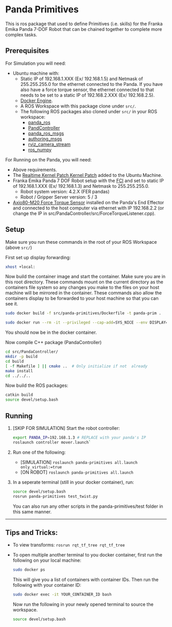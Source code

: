 # Panda Primitives

This is ros package that used to define Primitives (i.e. skills) for the Franka Emika Panda 7-DOF Robot that can be chained together to complete more complex tasks.

## Prerequisites
For Simulation you will need:
* Ubuntu machine with:
    * Static IP of 192.168.1.XXX (Ex/ 192.168.1.5) and Netmask of 255.255.255.0 for the ethernet connected to the Panda. If you have also have a force torque sensor, the ethernet connected to that needs to be set to a static IP of 192.168.2.XXX (Ex/ 192.168.2.5).
    * [Docker Engine](https://docs.docker.com/engine/install/).
    * A ROS Workspace with this package clone under `src/`.
    * The following ROS packages also cloned under `src/` in your ROS workspace:
        * [panda_ros](https://github.com/Wisc-HCI/panda_ros)
        * [PandController](https://github.com/Wisc-HCI/PandaController)
        * [panda_ros_msgs](https://github.com/emmanuel-senft/panda-ros-msgs/tree/study)
        * [authoring_msgs](https://github.com/emmanuel-senft/authoring-msgs/tree/study)
        * [rviz_camera_stream](https://github.com/lucasw/rviz_camera_stream)
        * [ros_numpy](https://github.com/eric-wieser/ros_numpy)

        
For Running on the Panda, you will need:
* Above requirements.
* The [Realtime Kernel Patch Kernel Patch](https://frankaemika.github.io/docs/installation_linux.html#setting-up-the-real-time-kernel) added to the Ubuntu Machine.
* Franka Emika Panda 7 DOF Robot setup with the [FCI](https://frankaemika.github.io/docs/getting_started.html) and set to static IP of 192.168.1.XXX (Ex/ 192.168.1.3) and Netmask to 255.255.255.0.
    * Robot system version: 4.2.X (FER pandas)
    * Robot / Gripper Server version: 5 / 3
* [Axio80-M20 Force Torque Sensor](https://www.ati-ia.com/products/ft/ft_models.aspx?id=Axia80-M20) installed on the Panda's End Effector and connected to the host computer via ethernet with IP 192.168.2.2 (or change the IP in src/PandaController/src/ForceTorqueListener.cpp).


## Setup
Make sure you run these commands in the root of your ROS Workspace (above `src/`)

First set up display forwarding:
```bash
xhost +local:
```

Now  build the container image and start the container. Make sure you are in this root directory. These commands mount on the current directory as the containers file system so any changes you make to the files on your host machine will be mirrored in the container. These commands also allow the containers display to be forwarded to your host machine so that you can see it.
```bash
sudo docker build -f src/panda-primitives/Dockerfile -t panda-prim .

sudo docker run --rm -it --privileged --cap-add=SYS_NICE --env DISPLAY=$DISPLAY -v /tmp/.X11-unix:/tmp/.X11-unix -v $(pwd):/workspace --net=host panda-prim
```

You should now be in the docker container. 

Now compile C++ package (PandaController)
```bash
cd src/PandaController/
mkdir -p build
cd build
[ -f Makefile ] || cmake ..  # Only initialize if not  already
make install
cd ../../..
``` 

Now build the ROS packages:
```bash
catkin build
source devel/setup.bash
```

## Running

1. [SKIP FOR SIMULATION] Start the robot controller:
    ```bash
    export PANDA_IP=192.168.1.3 # REPLACE with your panda's IP
    roslaunch controller mover.launch`
    ```

2. Run one of the following:
    * [SIMULATION] `roslaunch panda-primitives all.launch only_virtual:=true`
    * [ON ROBOT] `roslaunch panda-primitives all.launch`

3. In a seperate terminal (still in your docker container), run:
    ```bash
    source devel/setup.bash
    rosrun panda-primitives test_twist.py
    ```

    You can also run any other scripts in the panda-primitives/test folder in this same manner.

---

## Tips and Tricks:
* To view transforms:
`rosrun rqt_tf_tree rqt_tf_tree`

* To open multiple another terminal to you docker container, first run the following on your local machine:
    ```bash
    sudo docker ps
    ```
    This will give you a list of containers with container IDs. Then run the following with your container ID:
    ```bash
    sudo docker exec -it YOUR_CONTAINER_ID bash
    ```
    Now run the following in your newly opened terminal to source the workspace.
    ```bash
    source devel/setup.bash
    ```  